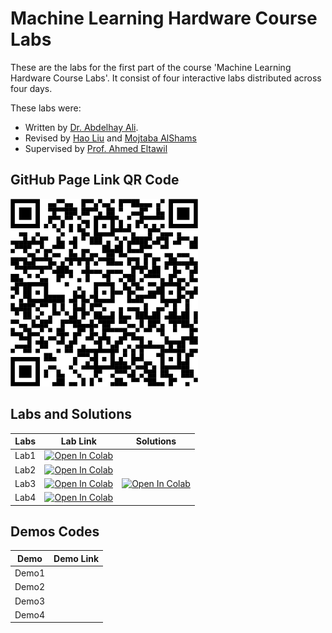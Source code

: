 # Machine Learning Hardware Course Labs
 These are the labs for the first part of the course 'Machine Learning Hardware Course Labs'. It consist of four interactive labs distributed across four days.

 These labs were:
 - Written by [Dr. Abdelhay Ali](https://ccsl.kaust.edu.sa/profiles/abdelhay-ali).
 - Revised by [Hao Liu](https://accl.kaust.edu.sa/author/hao-liu/) and [Mojtaba AlShams](https://cemse.kaust.edu.sa/profiles/mojtaba-alshams)
 - Supervised by [Prof. Ahmed Eltawil](https://cemse.kaust.edu.sa/profiles/ahmed-eltawil)
## GitHub Page Link QR Code
<img src="The course github page link.png" width="300"/>

## Labs and Solutions

| Labs                                         | Lab Link  | Solutions  |
|----------------------------------------------|------------|------------|
| Lab1                          |  <a href="https://colab.research.google.com/github/MFShams/Machine-Learning-Hardware-Course-Labs/blob/main/Day_1/Lab1_notebook_MNIST.ipynb" target="_blank"><img src="https://colab.research.google.com/assets/colab-badge.svg" alt="Open In Colab"/></a>     |          |
| Lab2                       |  <a href="https://colab.research.google.com/github/MFShams/Machine-Learning-Hardware-Course-Labs/blob/main/Day_2/lab2_fcnn_notebook.ipynb" target="_blank"><img src="https://colab.research.google.com/assets/colab-badge.svg" alt="Open In Colab"/></a>     |          |
| Lab3                          | <a href="https://colab.research.google.com/github/MFShams/Machine-Learning-Hardware-Course-Labs/blob/main/Day_3/lab3-cnn.ipynb" target="_blank"><img src="https://colab.research.google.com/assets/colab-badge.svg" alt="Open In Colab"/></a>      |   <a href="https://colab.research.google.com/github/MFShams/Machine-Learning-Hardware-Course-Labs/blob/main/Day_3/lab3-cnn solution.ipynb" target="_blank"><img src="https://colab.research.google.com/assets/colab-badge.svg" alt="Open In Colab"/></a>       |
| Lab4                                       | <a href="https://colab.research.google.com/github/MFShams/Machine-Learning-Hardware-Course-Labs/blob/main/Day_4/name here.ipynb" target="_blank"><img src="https://colab.research.google.com/assets/colab-badge.svg" alt="Open In Colab"/></a>      |          |

## Demos Codes

| Demo                                         | Demo Link  |
|----------------------------------------------|------------|
| Demo1                          |       |
| Demo2                       |       |
| Demo3                          |          |
| Demo4                                 |       |
